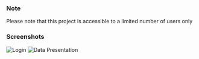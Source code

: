 ### Note
Please note that this project is accessible to a limited number of users only


### Screenshots
![Login](https://github.com/user-attachments/assets/10e51918-2797-4988-8f2c-4efcff8c913b)
![Data Presentation](https://github.com/user-attachments/assets/2cf101d1-5e5d-419a-8e07-62e8af0bf21e)

